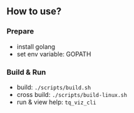 ## How to use?
### Prepare
* install golang
* set env variable: GOPATH

### Build & Run
* build:
    `./scripts/build.sh`
* cross build:
    `./scripts/build-linux.sh`
* run & view help:
    `tq_viz_cli`